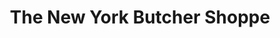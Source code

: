 ---
title: "The New York Butcher Shoppe"
url: /greenville/the-new-york-butcher-shoppe/
shop: Metzgerei
---